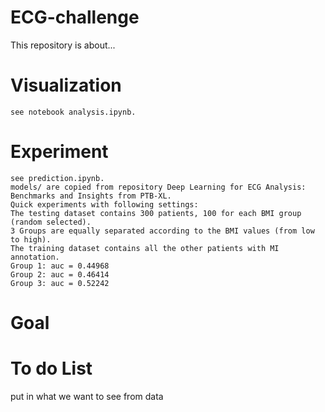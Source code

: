 # ECG-challenge
This repository is about...
# Visualization
    see notebook analysis.ipynb.  
# Experiment
    see prediction.ipynb.
    models/ are copied from repository Deep Learning for ECG Analysis: Benchmarks and Insights from PTB-XL.
    Quick experiments with following settings:  
    The testing dataset contains 300 patients, 100 for each BMI group (random selected). 
    3 Groups are equally separated according to the BMI values (from low to high). 
    The training dataset contains all the other patients with MI annotation.
    Group 1: auc = 0.44968
    Group 2: auc = 0.46414
    Group 3: auc = 0.52242
# Goal
# To do List
put in what we want to see from data

